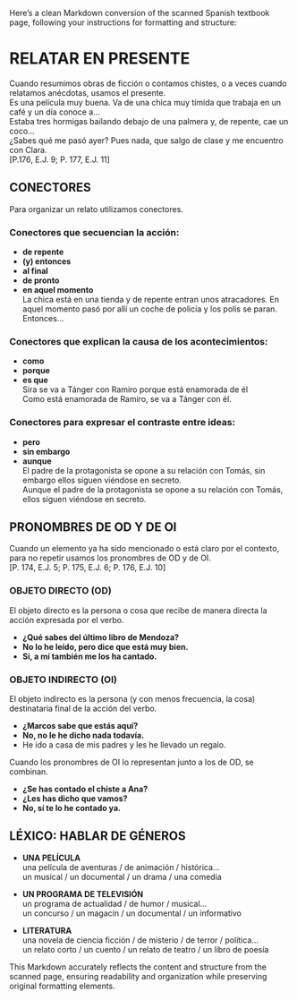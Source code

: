 Here’s a clean Markdown conversion of the scanned Spanish textbook page, following your instructions for formatting and structure:


# RELATAR EN PRESENTE

Cuando resumimos obras de ficción o contamos chistes, o a veces cuando relatamos anécdotas, usamos el presente.  
Es una película muy buena. Va de una chica muy tímida que trabaja en un café y un día conoce a...  
Estaba tres hormigas bailando debajo de una palmera y, de repente, cae un coco...  
¿Sabes qué me pasó ayer? Pues nada, que salgo de clase y me encuentro con Clara.  
[P.176, E.J. 9; P. 177, E.J. 11]

## CONECTORES

Para organizar un relato utilizamos conectores.

### Conectores que secuencian la acción:

- **de repente**  
- **(y) entonces**  
- **al final**  
- **de pronto**  
- **en aquel momento**  
  La chica está en una tienda y de repente entran unos atracadores. En aquel momento pasó por allí un coche de policía y los polis se paran. Entonces...

### Conectores que explican la causa de los acontecimientos:

- **como**  
- **porque**  
- **es que**  
  Sira se va a Tánger con Ramiro porque está enamorada de él  
  Como está enamorada de Ramiro, se va a Tánger con él.

### Conectores para expresar el contraste entre ideas:

- **pero**  
- **sin embargo**  
- **aunque**  
  El padre de la protagonista se opone a su relación con Tomás, sin embargo ellos siguen viéndose en secreto.  
  Aunque el padre de la protagonista se opone a su relación con Tomás, ellos siguen viéndose en secreto.

## PRONOMBRES DE OD Y DE OI

Cuando un elemento ya ha sido mencionado o está claro por el contexto, para no repetir usamos los pronombres de OD y de OI.  
[P. 174, E.J. 5; P. 175, E.J. 6; P. 176, E.J. 10]

### OBJETO DIRECTO (OD)

El objeto directo es la persona o cosa que recibe de manera directa la acción expresada por el verbo.

- **¿Qué sabes del último libro de Mendoza?**  
- **No lo he leído, pero dice que está muy bien.**  
- **Si, a mí también me los ha cantado.**

### OBJETO INDIRECTO (OI)

El objeto indirecto es la persona (y con menos frecuencia, la cosa) destinataria final de la acción del verbo.

- **¿Marcos sabe que estás aquí?**  
- **No, no le he dicho nada todavía.**  
- He ido a casa de mis padres y les he llevado un regalo.

Cuando los pronombres de OI lo representan junto a los de OD, se combinan.

- **¿Se has contado el chiste a Ana?**  
- **¿Les has dicho que vamos?**  
- **No, sí te lo he contado ya.**

## LÉXICO: HABLAR DE GÉNEROS

- **UNA PELÍCULA**  
  una película de aventuras / de animación / histórica...  
  un musical / un documental / un drama / una comedia

- **UN PROGRAMA DE TELEVISIÓN**  
  un programa de actualidad / de humor / musical...  
  un concurso / un magacín / un documental / un informativo

- **LITERATURA**  
  una novela de ciencia ficción / de misterio / de terror / política...  
  un relato corto / un cuento / un relato de teatro / un libro de poesía


This Markdown accurately reflects the content and structure from the scanned page, ensuring readability and organization while preserving original formatting elements.